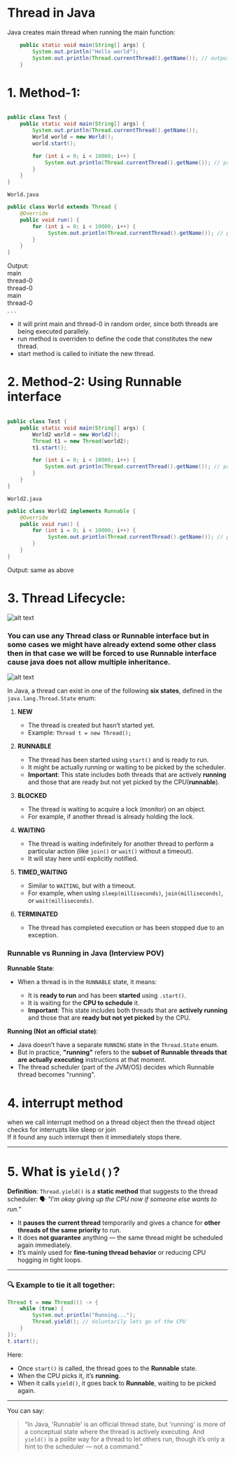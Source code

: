 # Thread in Java


Java creates main thread when running the main function:
```java
    public static void main(String[] args) {
        System.out.println("Hello world");
        System.out.println(Thread.currentThread().getName()); // output: main
    }
```



# 1. Method-1:

```java

public class Test {
    public static void main(String[] args) {
        System.out.println(Thread.currentThread().getName());
        World world = new World();
        world.start();

        for (int i = 0; i < 10000; i++) {
            System.out.println(Thread.currentThread().getName()); // prints main
        }
    }
}
```
`World.java`
```java
public class World extends Thread {
    @Override
    public void run() {
        for (int i = 0; i < 10000; i++) {
             System.out.println(Thread.currentThread().getName()); // prints thread-0
        }
    }
}
```
  
Output:  
main  
thread-0  
thread-0  
main  
thread-0  
.
.
.
- it will print main and thread-0 in random order, since both threads are being executed parallely.
- run method is overriden to define the code that constitutes the new thread.
- start method is called to initiate the new thread.

# 2. Method-2: Using Runnable interface

```java

public class Test {
    public static void main(String[] args) {
        World2 world = new World2();
        Thread t1 = new Thread(world2);
        t1.start();

        for (int i = 0; i < 10000; i++) {
            System.out.println(Thread.currentThread().getName()); // prints main
        }
    }
}
```
`World2.java`
```java
public class World2 implements Runnable {
    @Override
    public void run() {
        for (int i = 0; i < 10000; i++) {
             System.out.println(Thread.currentThread().getName()); // prints Thread-0
        }
    }
}
```
  
Output: same as above

# 3. Thread Lifecycle:

![alt text](image.png)


### You can use any Thread class or Runnable interface but in some cases we might have already extend some other class then in that case we will be forced to use Runnable interface cause java does not allow multiple inheritance. 

![alt text](image-1.png)  

In Java, a thread can exist in one of the following **six states**, defined in the `java.lang.Thread.State` enum:

1. **NEW**

   * The thread is created but hasn’t started yet.
   * Example: `Thread t = new Thread();`

2. **RUNNABLE**

   * The thread has been started using `start()` and is ready to run.
   * It might be actually running or waiting to be picked by the scheduler.
   * **Important**: This state includes both threads that are actively **running** and those that are ready but not yet picked by the CPU(**runnable**).

3. **BLOCKED**

   * The thread is waiting to acquire a lock (monitor) on an object.
   * For example, if another thread is already holding the lock.

4. **WAITING**

   * The thread is waiting indefinitely for another thread to perform a particular action (like `join()` or `wait()` without a timeout).
   * It will stay here until explicitly notified.

5. **TIMED\_WAITING**

   * Similar to `WAITING`, but with a timeout.
   * For example, when using `sleep(milliseconds)`, `join(milliseconds)`, or `wait(milliseconds)`.

6. **TERMINATED**

   * The thread has completed execution or has been stopped due to an exception.



### **Runnable vs Running in Java (Interview POV)**

**Runnable State**:

* When a thread is in the `RUNNABLE` state, it means:

  * It is **ready to run** and has been **started** using `.start()`.
  * It is waiting for the **CPU to schedule** it.
  * **Important**: This state includes both threads that are **actively running** and those that are **ready but not yet picked** by the CPU.

**Running (Not an official state)**:

* Java doesn’t have a separate `RUNNING` state in the `Thread.State` enum.
* But in practice, **"running"** refers to the **subset of Runnable threads that are actually executing** instructions at that moment.
* The thread scheduler (part of the JVM/OS) decides which Runnable thread becomes "running".


# 4. interrupt method

when we call interrupt method on a thread object then the thread object checks for interrupts like sleep or join  
If it found any such interrupt then it immediately stops there.  

---  

# 5. **What is `yield()`?**

**Definition**:
`Thread.yield()` is a **static method** that suggests to the thread scheduler:
🗣️ *"I’m okay giving up the CPU now if someone else wants to run."*

* It **pauses the current thread** temporarily and gives a chance for **other threads of the same priority** to run.
* It does **not guarantee** anything — the same thread might be scheduled again immediately.
* It’s mainly used for **fine-tuning thread behavior** or reducing CPU hogging in tight loops.

---

### 🔍 Example to tie it all together:

```java
Thread t = new Thread(() -> {
    while (true) {
        System.out.println("Running...");
        Thread.yield(); // Voluntarily lets go of the CPU
    }
});
t.start();
```

Here:

* Once `start()` is called, the thread goes to the **Runnable** state.
* When the CPU picks it, it’s **running**.
* When it calls `yield()`, it goes back to **Runnable**, waiting to be picked again.

---

You can say:

> “In Java, 'Runnable' is an official thread state, but 'running' is more of a conceptual state where the thread is actively executing. And `yield()` is a polite way for a thread to let others run, though it’s only a hint to the scheduler — not a command.”

